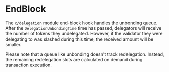 <!--
order: 4
-->

# EndBlock

The `x/delegation` module end-block hook handles the unbonding queue. After the
`DelegationUnbondingTime` time has passed, delegators will receive the number
of tokens they undelegated. However, if the validator they were delegating to
was slashed during this time, the received amount will be smaller.

Please note that a queue like unbonding doesn't track redelegation. Instead,
the remaining redelegation slots are calculated on demand during transaction
execution.

